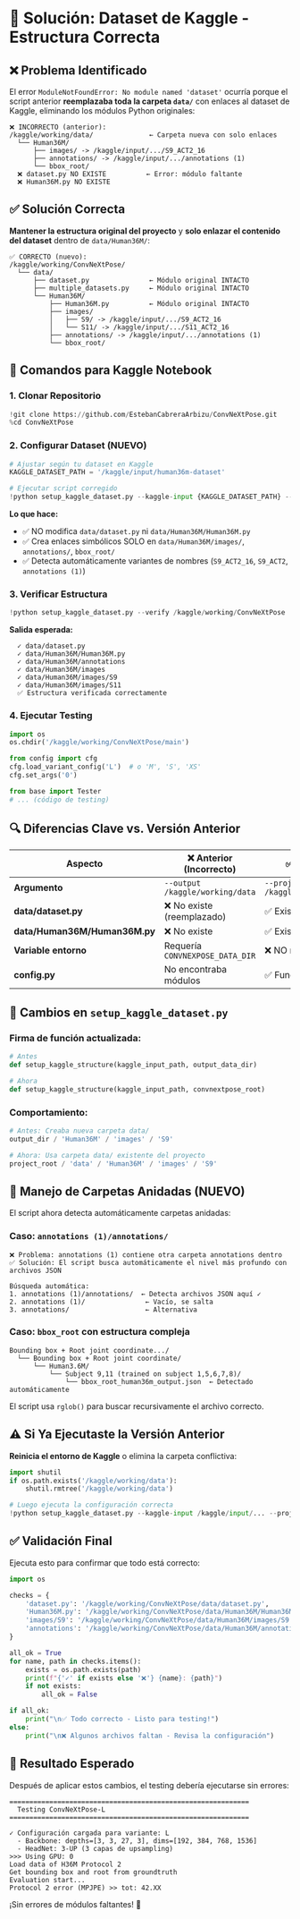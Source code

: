 # 🔧 Solución: Dataset de Kaggle - Estructura Correcta

## ❌ Problema Identificado

El error `ModuleNotFoundError: No module named 'dataset'` ocurría porque el script anterior **reemplazaba toda la carpeta `data/`** con enlaces al dataset de Kaggle, eliminando los módulos Python originales:

```
❌ INCORRECTO (anterior):
/kaggle/working/data/              ← Carpeta nueva con solo enlaces
  └── Human36M/                    
      ├── images/ -> /kaggle/input/.../S9_ACT2_16
      ├── annotations/ -> /kaggle/input/.../annotations (1)
      └── bbox_root/
  ❌ dataset.py NO EXISTE          ← Error: módulo faltante
  ❌ Human36M.py NO EXISTE
```

## ✅ Solución Correcta

**Mantener la estructura original del proyecto** y **solo enlazar el contenido del dataset** dentro de `data/Human36M/`:

```
✅ CORRECTO (nuevo):
/kaggle/working/ConvNeXtPose/
  └── data/
      ├── dataset.py               ← Módulo original INTACTO
      ├── multiple_datasets.py     ← Módulo original INTACTO
      └── Human36M/
          ├── Human36M.py          ← Módulo original INTACTO
          ├── images/
          │   ├── S9/ -> /kaggle/input/.../S9_ACT2_16
          │   └── S11/ -> /kaggle/input/.../S11_ACT2_16
          ├── annotations/ -> /kaggle/input/.../annotations (1)
          └── bbox_root/
```

## 🚀 Comandos para Kaggle Notebook

### 1. Clonar Repositorio
```python
!git clone https://github.com/EstebanCabreraArbizu/ConvNeXtPose.git
%cd ConvNeXtPose
```

### 2. Configurar Dataset (NUEVO)
```python
# Ajustar según tu dataset en Kaggle
KAGGLE_DATASET_PATH = '/kaggle/input/human36m-dataset'

# Ejecutar script corregido
!python setup_kaggle_dataset.py --kaggle-input {KAGGLE_DATASET_PATH} --project-root /kaggle/working/ConvNeXtPose
```

**Lo que hace:**
- ✅ NO modifica `data/dataset.py` ni `data/Human36M/Human36M.py`
- ✅ Crea enlaces simbólicos SOLO en `data/Human36M/images/`, `annotations/`, `bbox_root/`
- ✅ Detecta automáticamente variantes de nombres (`S9_ACT2_16`, `S9_ACT2`, `annotations (1)`)

### 3. Verificar Estructura
```python
!python setup_kaggle_dataset.py --verify /kaggle/working/ConvNeXtPose
```

**Salida esperada:**
```
  ✓ data/dataset.py
  ✓ data/Human36M/Human36M.py
  ✓ data/Human36M/annotations
  ✓ data/Human36M/images
  ✓ data/Human36M/images/S9
  ✓ data/Human36M/images/S11
  ✅ Estructura verificada correctamente
```

### 4. Ejecutar Testing
```python
import os
os.chdir('/kaggle/working/ConvNeXtPose/main')

from config import cfg
cfg.load_variant_config('L')  # o 'M', 'S', 'XS'
cfg.set_args('0')

from base import Tester
# ... (código de testing)
```

## 🔍 Diferencias Clave vs. Versión Anterior

| Aspecto | ❌ Anterior (Incorrecto) | ✅ Nuevo (Correcto) |
|---------|------------------------|---------------------|
| **Argumento** | `--output /kaggle/working/data` | `--project-root /kaggle/working/ConvNeXtPose` |
| **data/dataset.py** | ❌ No existe (reemplazado) | ✅ Existe (original) |
| **data/Human36M/Human36M.py** | ❌ No existe | ✅ Existe (original) |
| **Variable entorno** | Requería `CONVNEXPOSE_DATA_DIR` | ❌ NO necesaria |
| **config.py** | No encontraba módulos | ✅ Funciona correctamente |

## 📝 Cambios en `setup_kaggle_dataset.py`

### Firma de función actualizada:
```python
# Antes
def setup_kaggle_structure(kaggle_input_path, output_data_dir)

# Ahora
def setup_kaggle_structure(kaggle_input_path, convnextpose_root)
```

### Comportamiento:
```python
# Antes: Creaba nueva carpeta data/
output_dir / 'Human36M' / 'images' / 'S9'

# Ahora: Usa carpeta data/ existente del proyecto
project_root / 'data' / 'Human36M' / 'images' / 'S9'
```

## 📁 Manejo de Carpetas Anidadas (NUEVO)

El script ahora detecta automáticamente carpetas anidadas:

### Caso: `annotations (1)/annotations/`
```
❌ Problema: annotations (1) contiene otra carpeta annotations dentro
✅ Solución: El script busca automáticamente el nivel más profundo con archivos JSON

Búsqueda automática:
1. annotations (1)/annotations/  ← Detecta archivos JSON aquí ✓
2. annotations (1)/               ← Vacío, se salta
3. annotations/                   ← Alternativa
```

### Caso: `bbox_root` con estructura compleja
```
Bounding box + Root joint coordinate.../
  └── Bounding box + Root joint coordinate/
      └── Human3.6M/
          └── Subject 9,11 (trained on subject 1,5,6,7,8)/
              └── bbox_root_human36m_output.json  ← Detectado automáticamente
```

El script usa `rglob()` para buscar recursivamente el archivo correcto.

## ⚠️ Si Ya Ejecutaste la Versión Anterior

**Reinicia el entorno de Kaggle** o elimina la carpeta conflictiva:

```python
import shutil
if os.path.exists('/kaggle/working/data'):
    shutil.rmtree('/kaggle/working/data')

# Luego ejecuta la configuración correcta
!python setup_kaggle_dataset.py --kaggle-input /kaggle/input/... --project-root /kaggle/working/ConvNeXtPose
```

## ✅ Validación Final

Ejecuta esto para confirmar que todo está correcto:

```python
import os

checks = {
    'dataset.py': '/kaggle/working/ConvNeXtPose/data/dataset.py',
    'Human36M.py': '/kaggle/working/ConvNeXtPose/data/Human36M/Human36M.py',
    'images/S9': '/kaggle/working/ConvNeXtPose/data/Human36M/images/S9',
    'annotations': '/kaggle/working/ConvNeXtPose/data/Human36M/annotations',
}

all_ok = True
for name, path in checks.items():
    exists = os.path.exists(path)
    print(f"{'✓' if exists else '❌'} {name}: {path}")
    if not exists:
        all_ok = False

if all_ok:
    print("\n✅ Todo correcto - Listo para testing!")
else:
    print("\n❌ Algunos archivos faltan - Revisa la configuración")
```

## 🎯 Resultado Esperado

Después de aplicar estos cambios, el testing debería ejecutarse sin errores:

```
============================================================
  Testing ConvNeXtPose-L
============================================================

✓ Configuración cargada para variante: L
  - Backbone: depths=[3, 3, 27, 3], dims=[192, 384, 768, 1536]
  - HeadNet: 3-UP (3 capas de upsampling)
>>> Using GPU: 0
Load data of H36M Protocol 2
Get bounding box and root from groundtruth
Evaluation start...
Protocol 2 error (MPJPE) >> tot: 42.XX
```

¡Sin errores de módulos faltantes! 🎉
